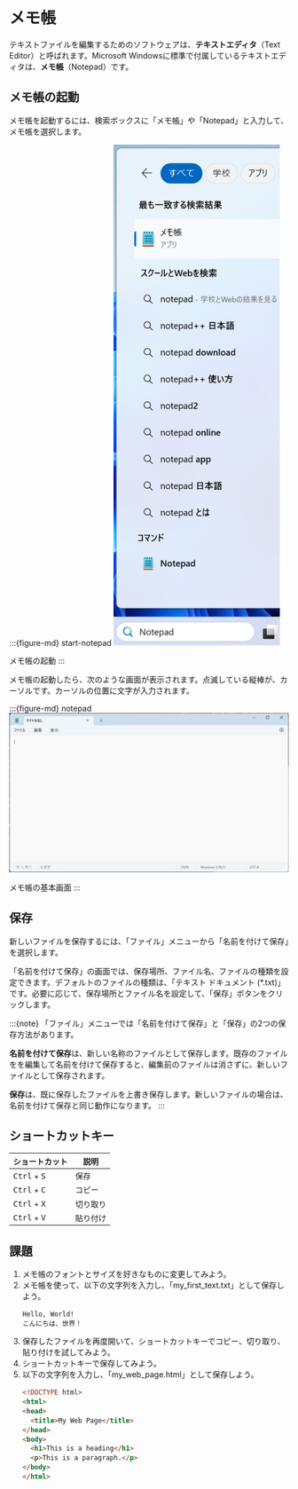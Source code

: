 # メモ帳

テキストファイルを編集するためのソフトウェアは、**テキストエディタ**（Text Editor）と呼ばれます。Microsoft Windowsに標準で付属しているテキストエディタは、**メモ帳**（Notepad）です。

## メモ帳の起動
メモ帳を起動するには、検索ボックスに「メモ帳」や「Notepad」と入力して、メモ帳を選択します。

<!-- ![start-notepad](../how-to-use/images/notepad/start-notepad.png) -->
:::{figure-md} start-notepad
<img src="./images/notepad/start-notepad.png" alt="メモ帳の起動" width="300px">

メモ帳の起動
:::

メモ帳の起動したら、次のような画面が表示されます。点滅している縦棒が、カーソルです。カーソルの位置に文字が入力されます。

:::{figure-md} notepad
<img src="./images/notepad/notepad.png" alt="メモ帳" width="600px">

メモ帳の基本画面
:::

<!-- 
## 設定
歯車のアイコン⚙️をクリックして、フォントや文字列の折り返しなどの設定を変更できます。デフォルトのフォントでは、ファミリは「MS ゴシック」、スタイルは「標準」、サイズは「11」です。 -->

## 保存
新しいファイルを保存するには、「ファイル」メニューから「名前を付けて保存」を選択します。

「名前を付けて保存」の画面では、保存場所、ファイル名、ファイルの種類を設定できます。デフォルトのファイルの種類は、「テキスト ドキュメント (*.txt)」です。必要に応じて、保存場所とファイル名を設定して、「保存」ボタンをクリックします。

:::{note}
「ファイル」メニューでは「名前を付けて保存」と「保存」の2つの保存方法があります。

**名前を付けて保存**は、新しい名称のファイルとして保存します。既存のファイルをを編集して名前を付けて保存すると、編集前のファイルは消さずに、新しいファイルとして保存されます。

**保存**は、既に保存したファイルを上書き保存します。新しいファイルの場合は、名前を付けて保存と同じ動作になります。
:::

## ショートカットキー
| ショートカット                 | 説明     |
| ------------------------------ | -------- |
| <kbd>Ctrl</kbd> + <kbd>S</kbd> | 保存     |
| <kbd>Ctrl</kbd> + <kbd>C</kbd> | コピー   |
| <kbd>Ctrl</kbd> + <kbd>X</kbd> | 切り取り |
| <kbd>Ctrl</kbd> + <kbd>V</kbd> | 貼り付け |

## 課題

1. メモ帳のフォントとサイズを好きなものに変更してみよう。
2. メモ帳を使って、以下の文字列を入力し、「my_first_text.txt」として保存しよう。
   ```
   Hello, World!
   こんにちは、世界！
   ```
3. 保存したファイルを再度開いて、ショートカットキーでコピー、切り取り、貼り付けを試してみよう。
4. ショートカットキーで保存してみよう。
5. 以下の文字列を入力し、「my_web_page.html」として保存しよう。
   ```html
   <!DOCTYPE html>
   <html>
   <head>
     <title>My Web Page</title>
   </head>
   <body>
     <h1>This is a heading</h1>
     <p>This is a paragraph.</p>
   </body>
   </html>
   ```
